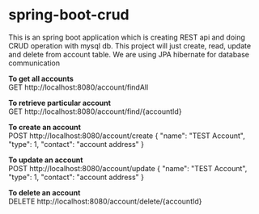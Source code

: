# spring-boot-crud

<p>
This is an spring boot application which is creating REST api and doing CRUD operation with mysql db.
This project will just create, read, update and delete from account table. We are using JPA hibernate for database communication 
</p

<b>To get all accounts</b><br>
GET http://localhost:8080/account/findAll

<b>To retrieve particular account</b><br>
GET http://localhost:8080/account/find/{accountId}

<b>To create an account </b><br>
POST http://localhost:8080/account/create
{
"name": "TEST Account",
"type": 1,
"contact": "account address"
}


<b>To update an account </b><br>
POST http://localhost:8080/account/update
{
"name": "TEST Account",
"type": 1,
"contact": "account address"
}

<b>To delete an account </b><br>
DELETE http://localhost:8080/account/delete/{accountId}

